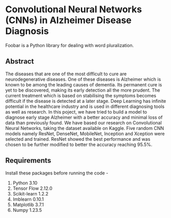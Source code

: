# Convolutional Neural Networks (CNNs) in Alzheimer Disease Diagnosis  

Foobar is a Python library for dealing with word pluralization.


## Abstract

The diseases that are one of the most difficult to cure are neurodegenerative diseases. One of these diseases is Alzheimer which is known to be among the leading causes of dementia. Its permanent cure is yet to be discovered, making its early detection all the more prudent. The current treatment which is based on stabilising the symptoms becomes difficult if the disease is detected at a later stage. Deep Learning has infinite potential in the healthcare industry and is used in different diagnosing tools as well as research. In this poject, we have tried to build a model to diagnose early stage Alzheimer with a better accuracy and minimal loss of data than previously found. We have based our research on Convolutional Neural Networks, taking the dataset available on Kaggle. Five random CNN models namely ResNet, DenseNet, MobileNet, Inception and Xception were selected and trained. ResNet showed the best performance and was chosen to be further modified to better the accuracy reaching 95.5%.

## Requirements

Install these packages before running the code -
1. Python 3.10
2. Tensor Flow 2.12.0
3. Scikit-learn 1.2.2
4. Imblearn 0.10.1
5. Matplotlib 3.7.1
6. Numpy 1.23.5
